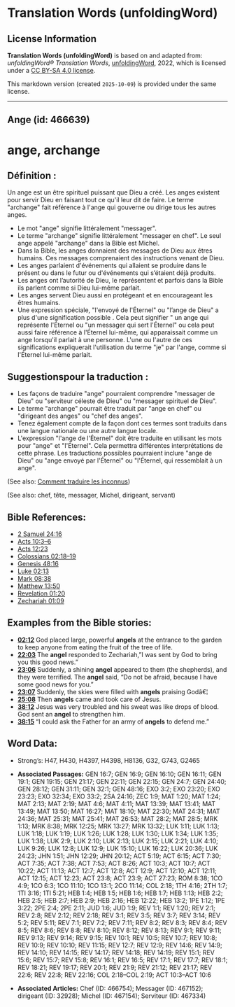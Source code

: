 # Translation Words (unfoldingWord)

## License Information

**Translation Words (unfoldingWord)** is based on and adapted from: _unfoldingWord® Translation Words_, [unfoldingWord](https://unfoldingword.org/utw), 2022, which is licensed under a [CC BY-SA 4.0 license](https://creativecommons.org/licenses/by-sa/4.0/legalcode.en).

This markdown version (created `2025-10-09`) is provided under the same license.



--------------------------------

## Ange (id: 466639)

ange, archange
==============

Définition :
------------

Un ange est un être spirituel puissant que Dieu a créé. Les anges existent pour servir Dieu en faisant tout ce qu'il leur dit de faire. Le terme "archange" fait référence à l'ange qui gouverne ou dirige tous les autres anges.

* Le mot "ange" signifie littéralement "messager".
* Le terme "archange" signifie littéralement "messager en chef". Le seul ange appelé "archange" dans la Bible est Michel.
* Dans la Bible, les anges donnaient des messages de Dieu aux êtres humains. Ces messages comprenaient des instructions venant de Dieu.
* Les anges parlaient d'événements qui allaient se produire dans le présent ou dans le futur ou d'événements qui s’étaient déjà produits.
* Les anges ont l’autorité de Dieu, le représentent et parfois dans la Bible ils parlent comme si Dieu lui\-même parlait.
* Les anges servent Dieu aussi en protégeant et en encourageant les êtres humains.
* Une expression spéciale, "l'envoyé de l'Éternel" ou "l’ange de Dieu" a plus d'une signification possible . Cela peut signifier " un ange qui représente l'Éternel ou "un messager qui sert l'Éternel" ou cela peut aussi faire référence à l'Éternel lui\-même, qui apparaissait comme un ange lorsqu'il parlait à une personne. L'une ou l'autre de ces significations expliquerait l'utilisation du terme "je" par l'ange, comme si l'Éternel lui\-même parlait.

Suggestionspour la traduction :
-------------------------------

* Les façons de traduire "ange" pourraient comprendre "messager de Dieu" ou "serviteur céleste de Dieu" ou "messager spirituel de Dieu".
* Le terme "archange" pourrait être traduit par "ange en chef" ou "dirigeant des anges" ou "chef des anges".
* Tenez également compte de la façon dont ces termes sont traduits dans une langue nationale ou une autre langue locale.
* L'expression "l'ange de l'Éternel" doit être traduite en utilisant les mots pour "ange" et "l'Éternel". Cela permettra différentes interprétations de cette phrase. Les traductions possibles pourraient inclure "ange de Dieu" ou "ange envoyé par l'Éternel" ou "l'Éternel, qui ressemblait à un ange".

(See also: [Comment traduire les inconnus](rc://en/ta/man/translate/translate-unknown))

(See also: chef, tête, messager, Michel, dirigeant, servant)

Bible References:
-----------------

* [2 Samuel 24:16](rc://en/tn/help/2sa/24/16)
* [Acts 10:3–6](rc://en/tn/help/act/10/03)
* [Acts 12:23](rc://en/tn/help/act/12/23)
* [Colossians 02:18–19](rc://en/tn/help/col/02/18)
* [Genesis 48:16](rc://en/tn/help/gen/48/16)
* [Luke 02:13](rc://en/tn/help/luk/02/13)
* [Mark 08:38](rc://en/tn/help/mrk/08/38)
* [Matthew 13:50](rc://en/tn/help/mat/13/50)
* [Revelation 01:20](rc://en/tn/help/rev/01/20)
* [Zechariah 01:09](rc://en/tn/help/zec/01/09)

Examples from the Bible stories:
--------------------------------

* **[02:12](rc://en/tn/help/obs/02/12)** God placed large, powerful **angels** at the entrance to the garden to keep anyone from eating the fruit of the tree of life.
* **[22:03](rc://en/tn/help/obs/22/03)** The **angel** responded to Zechariah,”I was sent by God to bring you this good news.”
* **[23:06](rc://en/tn/help/obs/23/06)** Suddenly, a shining **angel** appeared to them (the shepherds), and they were terrified. The **angel** said, “Do not be afraid, because I have some good news for you.”
* **[23:07](rc://en/tn/help/obs/23/07)** Suddenly, the skies were filled with **angels** praising Godâ€¦
* **[25:08](rc://en/tn/help/obs/25/08)** Then **angels** came and took care of Jesus.
* **[38:12](rc://en/tn/help/obs/38/12)** Jesus was very troubled and his sweat was like drops of blood. God sent an **angel** to strengthen him.
* **[38:15](rc://en/tn/help/obs/38/15)** “I could ask the Father for an army of **angels** to defend me.”

Word Data:
----------

* Strong’s: H47, H430, H4397, H4398, H8136, G32, G743, G2465

* **Associated Passages:** GEN 16:7; GEN 16:9; GEN 16:10; GEN 16:11; GEN 19:1; GEN 19:15; GEN 21:17; GEN 22:11; GEN 22:15; GEN 24:7; GEN 24:40; GEN 28:12; GEN 31:11; GEN 32:1; GEN 48:16; EXO 3:2; EXO 23:20; EXO 23:23; EXO 32:34; EXO 33:2; 2SA 24:16; ZEC 1:9; MAT 1:20; MAT 1:24; MAT 2:13; MAT 2:19; MAT 4:6; MAT 4:11; MAT 13:39; MAT 13:41; MAT 13:49; MAT 13:50; MAT 16:27; MAT 18:10; MAT 22:30; MAT 24:31; MAT 24:36; MAT 25:31; MAT 25:41; MAT 26:53; MAT 28:2; MAT 28:5; MRK 1:13; MRK 8:38; MRK 12:25; MRK 13:27; MRK 13:32; LUK 1:11; LUK 1:13; LUK 1:18; LUK 1:19; LUK 1:26; LUK 1:28; LUK 1:30; LUK 1:34; LUK 1:35; LUK 1:38; LUK 2:9; LUK 2:10; LUK 2:13; LUK 2:15; LUK 2:21; LUK 4:10; LUK 9:26; LUK 12:8; LUK 12:9; LUK 15:10; LUK 16:22; LUK 20:36; LUK 24:23; JHN 1:51; JHN 12:29; JHN 20:12; ACT 5:19; ACT 6:15; ACT 7:30; ACT 7:35; ACT 7:38; ACT 7:53; ACT 8:26; ACT 10:3; ACT 10:7; ACT 10:22; ACT 11:13; ACT 12:7; ACT 12:8; ACT 12:9; ACT 12:10; ACT 12:11; ACT 12:15; ACT 12:23; ACT 23:8; ACT 23:9; ACT 27:23; ROM 8:38; 1CO 4:9; 1CO 6:3; 1CO 11:10; 1CO 13:1; 2CO 11:14; COL 2:18; 1TH 4:16; 2TH 1:7; 1TI 3:16; 1TI 5:21; HEB 1:4; HEB 1:5; HEB 1:6; HEB 1:7; HEB 1:13; HEB 2:2; HEB 2:5; HEB 2:7; HEB 2:9; HEB 2:16; HEB 12:22; HEB 13:2; 1PE 1:12; 1PE 3:22; 2PE 2:4; 2PE 2:11; JUD 1:6; JUD 1:9; REV 1:1; REV 1:20; REV 2:1; REV 2:8; REV 2:12; REV 2:18; REV 3:1; REV 3:5; REV 3:7; REV 3:14; REV 5:2; REV 5:11; REV 7:1; REV 7:2; REV 7:11; REV 8:2; REV 8:3; REV 8:4; REV 8:5; REV 8:6; REV 8:8; REV 8:10; REV 8:12; REV 8:13; REV 9:1; REV 9:11; REV 9:13; REV 9:14; REV 9:15; REV 10:1; REV 10:5; REV 10:7; REV 10:8; REV 10:9; REV 10:10; REV 11:15; REV 12:7; REV 12:9; REV 14:6; REV 14:9; REV 14:10; REV 14:15; REV 14:17; REV 14:18; REV 14:19; REV 15:1; REV 15:6; REV 15:7; REV 15:8; REV 16:1; REV 16:5; REV 17:1; REV 17:7; REV 18:1; REV 18:21; REV 19:17; REV 20:1; REV 21:9; REV 21:12; REV 21:17; REV 22:6; REV 22:8; REV 22:16; COL 2:18–COL 2:19; ACT 10:3–ACT 10:6
* **Associated Articles:** Chef (ID: 466754); Messager (ID: 467152); dirigeant (ID: 32928); Michel (ID: 467154); Serviteur (ID: 467334)

